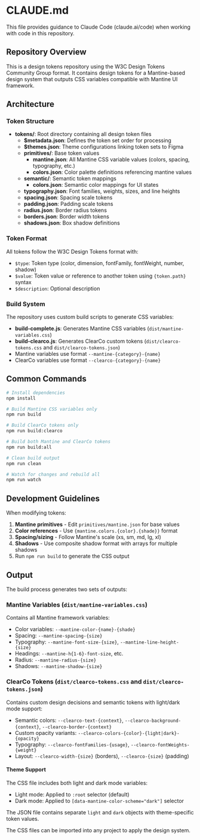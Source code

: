 # CLAUDE.md

This file provides guidance to Claude Code (claude.ai/code) when working with code in this repository.

## Repository Overview

This is a design tokens repository using the W3C Design Tokens Community Group format. It contains design tokens for a Mantine-based design system that outputs CSS variables compatible with Mantine UI framework.

## Architecture

### Token Structure
- **tokens/**: Root directory containing all design token files
  - **$metadata.json**: Defines the token set order for processing
  - **$themes.json**: Theme configurations linking token sets to Figma
  - **primitives/**: Base token values
    - **mantine.json**: All Mantine CSS variable values (colors, spacing, typography, etc.)
    - **colors.json**: Color palette definitions referencing mantine values
  - **semantic/**: Semantic token mappings
    - **colors.json**: Semantic color mappings for UI states
  - **typography.json**: Font families, weights, sizes, and line heights
  - **spacing.json**: Spacing scale tokens
  - **padding.json**: Padding scale tokens  
  - **radius.json**: Border radius tokens
  - **borders.json**: Border width tokens
  - **shadows.json**: Box shadow definitions

### Token Format
All tokens follow the W3C Design Tokens format with:
- `$type`: Token type (color, dimension, fontFamily, fontWeight, number, shadow)
- `$value`: Token value or reference to another token using `{token.path}` syntax
- `$description`: Optional description

### Build System
The repository uses custom build scripts to generate CSS variables:
- **build-complete.js**: Generates Mantine CSS variables (`dist/mantine-variables.css`)
- **build-clearco.js**: Generates ClearCo custom tokens (`dist/clearco-tokens.css` and `dist/clearco-tokens.json`)
- Mantine variables use format `--mantine-{category}-{name}`
- ClearCo variables use format `--clearco-{category}-{name}`

## Common Commands

```bash
# Install dependencies
npm install

# Build Mantine CSS variables only
npm run build

# Build ClearCo tokens only
npm run build:clearco

# Build both Mantine and ClearCo tokens
npm run build:all

# Clean build output
npm run clean

# Watch for changes and rebuild all
npm run watch
```

## Development Guidelines

When modifying tokens:
1. **Mantine primitives** - Edit `primitives/mantine.json` for base values
2. **Color references** - Use `{mantine.colors.{color}.{shade}}` format
3. **Spacing/sizing** - Follow Mantine's scale (xs, sm, md, lg, xl)
4. **Shadows** - Use composite shadow format with arrays for multiple shadows
5. Run `npm run build` to generate the CSS output

## Output

The build process generates two sets of outputs:

### Mantine Variables (`dist/mantine-variables.css`)
Contains all Mantine framework variables:
- Color variables: `--mantine-color-{name}-{shade}`
- Spacing: `--mantine-spacing-{size}`
- Typography: `--mantine-font-size-{size}`, `--mantine-line-height-{size}`
- Headings: `--mantine-h{1-6}-font-size`, etc.
- Radius: `--mantine-radius-{size}`
- Shadows: `--mantine-shadow-{size}`

### ClearCo Tokens (`dist/clearco-tokens.css` and `dist/clearco-tokens.json`)
Contains custom design decisions and semantic tokens with light/dark mode support:
- Semantic colors: `--clearco-text-{context}`, `--clearco-background-{context}`, `--clearco-border-{context}`
- Custom opacity variants: `--clearco-colors-{color}-{light|dark}-{opacity}`
- Typography: `--clearco-fontFamilies-{usage}`, `--clearco-fontWeights-{weight}`
- Layout: `--clearco-width-{size}` (borders), `--clearco-{size}` (padding)

#### Theme Support
The CSS file includes both light and dark mode variables:
- Light mode: Applied to `:root` selector (default)
- Dark mode: Applied to `[data-mantine-color-scheme="dark"]` selector

The JSON file contains separate `light` and `dark` objects with theme-specific token values.

The CSS files can be imported into any project to apply the design system.